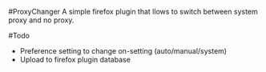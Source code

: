 #ProxyChanger
A simple firefox plugin that llows to switch between
system proxy and no proxy.

#Todo
- Preference setting to change on-setting (auto/manual/system)
- Upload to firefox plugin database